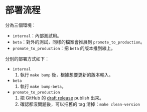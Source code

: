 # 部署流程

分為三個環境：

- `internal`：內部測試用。
- `beta`：對外的測試，同樣的檔案會推展到 `promote_to_production`。
- `promote_to_production`：把 `beta` 的版本推到線上。

分別的部署方式如下：

- `internal`
  1. 執行 `make bump` 後，根據想要更新的版本輸入。
- `beta`
  1. 執行 `make bump-beta`。
- `promote_to_production`
  1. 把 GitHub 的 [draft release](https://github.com/evan361425/flutter-pos-system/releases) publish 出來。
  2. 確認都沒問題後，可以把舊的 tag 清掉：`make clean-version`
